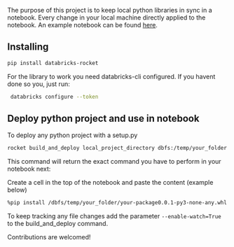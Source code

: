 The purpose of this project is to keep local python libraries in sync in a notebook. 
Every change in your local machine directly applied to the notebook. An example notebook can be found [here](https://dbc-59447477-336d.cloud.databricks.com/#notebook/7054315/command/7054434).

## Installing


```sh
pip install databricks-rocket
```


For the library to work you need databricks-cli configured.
If you havent done so you, just run:

```sh
 databricks configure --token
```

## Deploy python project and use in notebook


To deploy any python project with a setup.py

```sh
rocket build_and_deploy local_project_directory dbfs:/temp/your_folder
```

This command will return the exact command you have to perform in your notebook next:

Create a cell in the top of the notebook and paste the content (example below)

```sh
%pip install /dbfs/temp/your_folder/your-package0.0.1-py3-none-any.whl  --force-reinstall --no-deps
```

To keep tracking any file changes add the parameter `--enable-watch=True` to the build_and_deploy command.



Contributions are welcomed!

